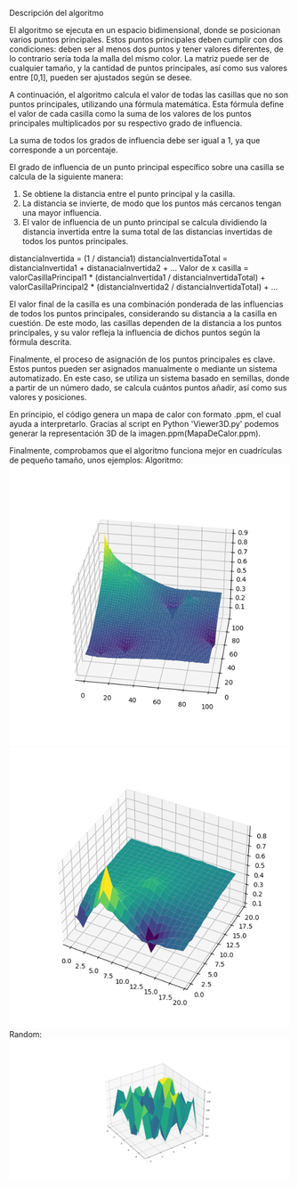 Descripción del algoritmo 

El algoritmo se ejecuta en un espacio bidimensional, donde se posicionan varios puntos principales. 
Estos puntos principales deben cumplir con dos condiciones: deben ser al menos dos puntos y tener valores diferentes, de lo contrario sería toda la malla del mismo color. La matriz puede ser de cualquier tamaño, y la cantidad de puntos principales, así como sus valores entre [0,1], pueden ser ajustados según se desee.

A continuación, el algoritmo calcula el valor de todas las casillas que no son puntos principales, utilizando una fórmula matemática. Esta fórmula define el valor de cada casilla como la suma de los valores de los puntos principales multiplicados por su respectivo grado de influencia.

La suma de todos los grados de influencia debe ser igual a 1, ya que corresponde a un porcentaje.

El grado de influencia de un punto principal específico sobre una casilla se calcula de la siguiente manera:
1. Se obtiene la distancia entre el punto principal y la casilla.
2. La distancia se invierte, de modo que los puntos más cercanos tengan una mayor influencia.
3. El valor de influencia de un punto principal se calcula dividiendo la distancia invertida entre la suma total de las distancias invertidas de todos los puntos principales.

distanciaInvertida = (1 / distancia1)
distanciaInvertidaTotal = distanciaInvertida1 + distanaciaInvertida2 + ...
Valor de x casilla = valorCasillaPrincipal1 * (distanciaInvertida1 / distanciaInvertidaTotal) + valorCasillaPrincipal2 * (distanciaInvertida2 / distanciaInvertidaTotal) + ... 

El valor final de la casilla es una combinación ponderada de las influencias de todos los puntos principales, considerando su distancia a la casilla en cuestión.
De este modo, las casillas dependen de la distancia a los puntos principales, y su valor refleja la influencia de dichos puntos según la fórmula descrita.

Finalmente, el proceso de asignación de los puntos principales es clave. Estos puntos pueden ser asignados manualmente o mediante un sistema automatizado. En este caso, se utiliza un sistema basado en semillas, donde a partir de un número dado, se calcula cuántos puntos añadir, así como sus valores y posiciones.

En principio, el código genera un mapa de calor con formato .ppm, el cual ayuda a interpretarlo.
Gracias al script en Python 'Viewer3D.py' podemos generar la representación 3D de la imagen.ppm(MapaDeCalor.ppm).

Finalmente, comprobamos que el algoritmo funciona mejor en cuadrículas de pequeño tamaño, unos ejemplos:
Algoritmo:
![Ejemplo](ejemplos/3D(100x100)1.png) ![Ejemplo](ejemplos/3D(20x20).png) 
Random:
![Ejemplo](ejemplos/Random1.png) 
